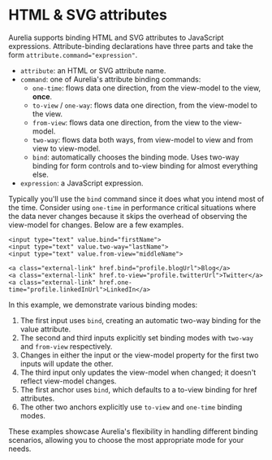 # HTML & SVG attributes

Aurelia supports binding HTML and SVG attributes to JavaScript expressions. Attribute-binding declarations have three parts and take the form `attribute.command="expression"`.

* `attribute`: an HTML or SVG attribute name.
* `command`: one of Aurelia's attribute binding commands:
  * `one-time`: flows data one direction, from the view-model to the view, **once**.
  * `to-view` / `one-way`: flows data one direction, from the view-model to the view.
  * `from-view`: flows data one direction, from the view to the view-model.
  * `two-way`: flows data both ways, from view-model to view and from view to view-model.
  * `bind`: automatically chooses the binding mode. Uses two-way binding for form controls and to-view binding for almost everything else.
* `expression`: a JavaScript expression.

Typically you'll use the `bind` command since it does what you intend most of the time. Consider using `one-time` in performance critical situations where the data never changes because it skips the overhead of observing the view-model for changes. Below are a few examples.

```markup
<input type="text" value.bind="firstName">
<input type="text" value.two-way="lastName">
<input type="text" value.from-view="middleName">

<a class="external-link" href.bind="profile.blogUrl">Blog</a>
<a class="external-link" href.to-view="profile.twitterUrl">Twitter</a>
<a class="external-link" href.one-time="profile.linkedInUrl">LinkedIn</a>
```

In this example, we demonstrate various binding modes:

1. The first input uses `bind`, creating an automatic two-way binding for the value attribute.
2. The second and third inputs explicitly set binding modes with `two-way` and `from-view` respectively.
3. Changes in either the input or the view-model property for the first two inputs will update the other.
4. The third input only updates the view-model when changed; it doesn't reflect view-model changes.
5. The first anchor uses `bind`, which defaults to a to-view binding for href attributes.
6. The other two anchors explicitly use `to-view` and `one-time` binding modes.

These examples showcase Aurelia's flexibility in handling different binding scenarios, allowing you to choose the most appropriate mode for your needs.
